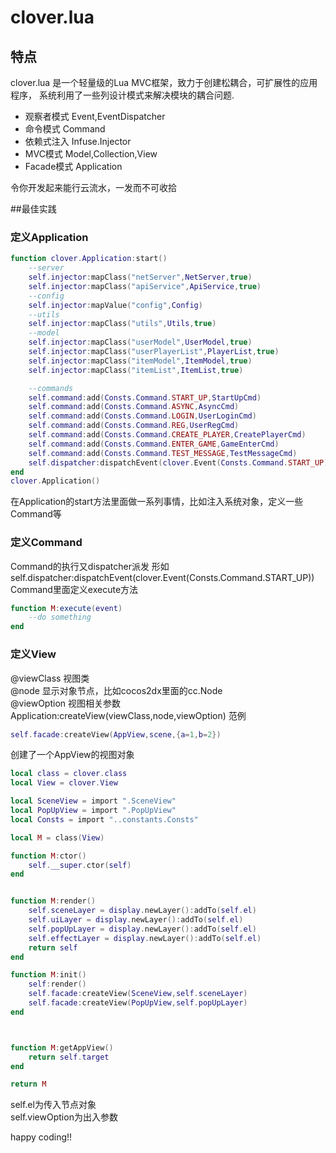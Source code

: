 clover.lua
=========================
## 特点

clover.lua 是一个轻量级的Lua MVC框架，致力于创建松耦合，可扩展性的应用程序，
系统利用了一些列设计模式来解决模块的耦合问题.

- 观察者模式 Event,EventDispatcher
- 命令模式 Command
- 依赖式注入 Infuse.Injector
- MVC模式 Model,Collection,View
- Facade模式 Application

令你开发起来能行云流水，一发而不可收拾

##最佳实践

### 定义Application
``` lua
function clover.Application:start()
	--server
	self.injector:mapClass("netServer",NetServer,true)
	self.injector:mapClass("apiService",ApiService,true)
	--config
	self.injector:mapValue("config",Config)
	--utils
	self.injector:mapClass("utils",Utils,true)
	--model
	self.injector:mapClass("userModel",UserModel,true)
	self.injector:mapClass("userPlayerList",PlayerList,true)
	self.injector:mapClass("itemModel",ItemModel,true)
	self.injector:mapClass("itemList",ItemList,true)

	--commands
	self.command:add(Consts.Command.START_UP,StartUpCmd)
	self.command:add(Consts.Command.ASYNC,AsyncCmd)
	self.command:add(Consts.Command.LOGIN,UserLoginCmd)
	self.command:add(Consts.Command.REG,UserRegCmd)
	self.command:add(Consts.Command.CREATE_PLAYER,CreatePlayerCmd)
	self.command:add(Consts.Command.ENTER_GAME,GameEnterCmd)
	self.command:add(Consts.Command.TEST_MESSAGE,TestMessageCmd)
	self.dispatcher:dispatchEvent(clover.Event(Consts.Command.START_UP))
end 
clover.Application()
```
在Application的start方法里面做一系列事情，比如注入系统对象，定义一些Command等

### 定义Command
Command的执行又dispatcher派发
形如self.dispatcher:dispatchEvent(clover.Event(Consts.Command.START_UP))
Command里面定义execute方法
``` lua
function M:execute(event)
	--do something
end 
```
### 定义View
@viewClass 视图类<br> 
@node 显示对象节点，比如cocos2dx里面的cc.Node<br> 
@viewOption 视图相关参数<br> 
Application:createView(viewClass,node,viewOption)
范例
``` lua
self.facade:createView(AppView,scene,{a=1,b=2})
```
创建了一个AppView的视图对象

``` lua
local class = clover.class
local View = clover.View

local SceneView = import ".SceneView"
local PopUpView = import ".PopUpView"
local Consts = import "..constants.Consts"

local M = class(View)

function M:ctor()
	self.__super.ctor(self)
end 


function M:render()
	self.sceneLayer = display.newLayer():addTo(self.el)
	self.uiLayer = display.newLayer():addTo(self.el)
	self.popUpLayer = display.newLayer():addTo(self.el)
	self.effectLayer = display.newLayer():addTo(self.el)
	return self
end 

function M:init()
	self:render()
	self.facade:createView(SceneView,self.sceneLayer)
	self.facade:createView(PopUpView,self.popUpLayer)
end 



function M:getAppView()
	return self.target
end 

return M
```
self.el为传入节点对象<br> 
self.viewOption为出入参数<br> 

happy coding!!



